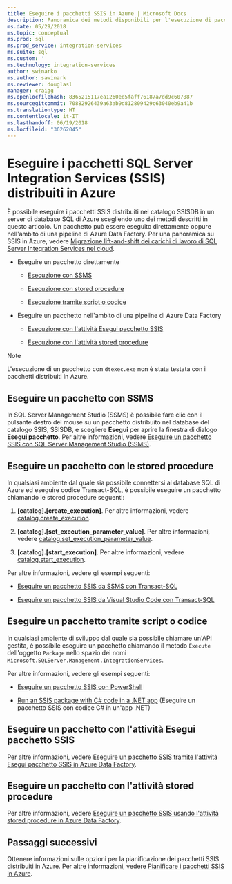 ```yaml
---
title: Eseguire i pacchetti SSIS in Azure | Microsoft Docs
description: Panoramica dei metodi disponibili per l'esecuzione di pacchetti SSIS distribuiti nel database SQL di Azure.
ms.date: 05/29/2018
ms.topic: conceptual
ms.prod: sql
ms.prod_service: integration-services
ms.suite: sql
ms.custom: ''
ms.technology: integration-services
author: swinarko
ms.author: sawinark
ms.reviewer: douglasl
manager: craigg
ms.openlocfilehash: 8365215117ea1260ed5faff76187a7dd9c607887
ms.sourcegitcommit: 70882926439a63ab9d812809429c63040eb9a41b
ms.translationtype: HT
ms.contentlocale: it-IT
ms.lasthandoff: 06/19/2018
ms.locfileid: "36262045"
---
```

# <a name="run-sql-server-integration-services-ssis-packages-deployed-in-azure"></a>Eseguire i pacchetti SQL Server Integration Services (SSIS) distribuiti in Azure

È possibile eseguire i pacchetti SSIS distribuiti nel catalogo SSISDB in un server di database SQL di Azure scegliendo uno dei metodi descritti in questo articolo. Un pacchetto può essere eseguito direttamente oppure nell'ambito di una pipeline di Azure Data Factory. Per una panoramica su SSIS in Azure, vedere [Migrazione lift-and-shift dei carichi di lavoro di SQL Server Integration Services nel cloud](ssis-azure-lift-shift-ssis-packages-overview.md).

- Eseguire un pacchetto direttamente

  - [Esecuzione con SSMS](#ssms)

  - [Esecuzione con stored procedure](#sproc)

  - [Esecuzione tramite script o codice](#script)

- Eseguire un pacchetto nell'ambito di una pipeline di Azure Data Factory

  - [Esecuzione con l'attività Esegui pacchetto SSIS](#exec_activity)

  - [Esecuzione con l'attività stored procedure](#sproc_activity)

> [!NOTE]
> L'esecuzione di un pacchetto con `dtexec.exe` non è stata testata con i pacchetti distribuiti in Azure.

## <a name="ssms"></a> Eseguire un pacchetto con SSMS

In SQL Server Management Studio (SSMS) è possibile fare clic con il pulsante destro del mouse su un pacchetto distribuito nel database del catalogo SSIS, SSISDB, e scegliere **Esegui** per aprire la finestra di dialogo **Esegui pacchetto**. Per altre informazioni, vedere [Eseguire un pacchetto SSIS con SQL Server Management Studio (SSMS)](../ssis-quickstart-run-ssms.md).

## <a name="sproc"></a> Eseguire un pacchetto con le stored procedure

In qualsiasi ambiente dal quale sia possibile connettersi al database SQL di Azure ed eseguire codice Transact-SQL, è possibile eseguire un pacchetto chiamando le stored procedure seguenti:

1. **[catalog].[create_execution]**. Per altre informazioni, vedere [catalog.create_execution](../system-stored-procedures/catalog-create-execution-ssisdb-database.md).

2. **[catalog].[set_execution_parameter_value]**. Per altre informazioni, vedere [catalog.set_execution_parameter_value](../system-stored-procedures/catalog-set-execution-parameter-value-ssisdb-database.md).

3. **[catalog].[start_execution]**. Per altre informazioni, vedere [catalog.start_execution](../system-stored-procedures/catalog-start-execution-ssisdb-database.md).

Per altre informazioni, vedere gli esempi seguenti:

- [Eseguire un pacchetto SSIS da SSMS con Transact-SQL](../ssis-quickstart-run-tsql-ssms.md)

- [Eseguire un pacchetto SSIS da Visual Studio Code con Transact-SQL](../ssis-quickstart-run-tsql-vscode.md)

## <a name="script"></a> Eseguire un pacchetto tramite script o codice

In qualsiasi ambiente di sviluppo dal quale sia possibile chiamare un'API gestita, è possibile eseguire un pacchetto chiamando il metodo `Execute` dell'oggetto `Package` nello spazio dei nomi `Microsoft.SQLServer.Management.IntegrationServices`.

Per altre informazioni, vedere gli esempi seguenti:

- [Eseguire un pacchetto SSIS con PowerShell](../ssis-quickstart-run-powershell.md)

- [Run an SSIS package with C# code in a .NET app](../ssis-quickstart-run-dotnet.md) (Eseguire un pacchetto SSIS con codice C# in un'app .NET)

## <a name="exec_activity"></a> Eseguire un pacchetto con l'attività Esegui pacchetto SSIS

Per altre informazioni, vedere [Eseguire un pacchetto SSIS tramite l'attività Esegui pacchetto SSIS in Azure Data Factory](https://docs.microsoft.com/azure/data-factory/how-to-invoke-ssis-package-ssis-activity).

## <a name="sproc_activity"></a> Eseguire un pacchetto con l'attività stored procedure

Per altre informazioni, vedere [Eseguire un pacchetto SSIS usando l'attività stored procedure in Azure Data Factory](https://docs.microsoft.com/azure/data-factory/how-to-invoke-ssis-package-stored-procedure-activity).

## <a name="next-steps"></a>Passaggi successivi

Ottenere informazioni sulle opzioni per la pianificazione dei pacchetti SSIS distribuiti in Azure. Per altre informazioni, vedere [Pianificare i pacchetti SSIS in Azure](ssis-azure-schedule-packages.md).
